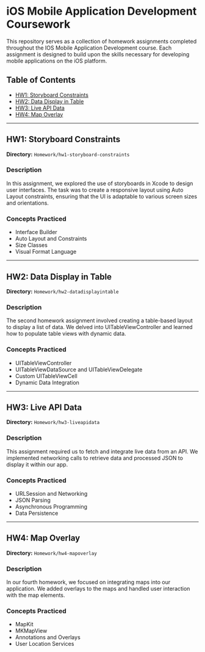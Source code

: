 # iOS Mobile Application Development Coursework

This repository serves as a collection of homework assignments completed throughout the IOS Mobile Application Development course. Each assignment is designed to build upon the skills necessary for developing mobile applications on the iOS platform.

## Table of Contents
- [HW1: Storyboard Constraints](#hw1-storyboard-constraints)
- [HW2: Data Display in Table](#hw2-data-display-in-table)
- [HW3: Live API Data](#hw3-live-api-data)
- [HW4: Map Overlay](#hw4-map-overlay)

---

## HW1: Storyboard Constraints
**Directory:** `Homework/hw1-storyboard-constraints`

### Description
In this assignment, we explored the use of storyboards in Xcode to design user interfaces. The task was to create a responsive layout using Auto Layout constraints, ensuring that the UI is adaptable to various screen sizes and orientations.

### Concepts Practiced
- Interface Builder
- Auto Layout and Constraints
- Size Classes
- Visual Format Language

---

## HW2: Data Display in Table
**Directory:** `Homework/hw2-datadisplayintable`

### Description
The second homework assignment involved creating a table-based layout to display a list of data. We delved into UITableViewController and learned how to populate table views with dynamic data.

### Concepts Practiced
- UITableViewController
- UITableViewDataSource and UITableViewDelegate
- Custom UITableViewCell
- Dynamic Data Integration

---

## HW3: Live API Data
**Directory:** `Homework/hw3-liveapidata`

### Description
This assignment required us to fetch and integrate live data from an API. We implemented networking calls to retrieve data and processed JSON to display it within our app.

### Concepts Practiced
- URLSession and Networking
- JSON Parsing
- Asynchronous Programming
- Data Persistence

---

## HW4: Map Overlay
**Directory:** `Homework/hw4-mapoverlay`

### Description
In our fourth homework, we focused on integrating maps into our application. We added overlays to the maps and handled user interaction with the map elements.

### Concepts Practiced
- MapKit
- MKMapView
- Annotations and Overlays
- User Location Services
